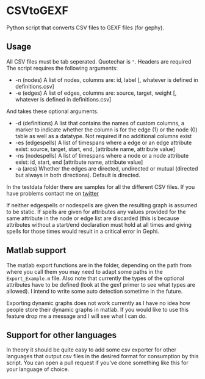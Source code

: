 # CSVtoGEXF
Python script that converts CSV files to GEXF files (for gephy).


## Usage
All CSV files must be tab seperated.  Quotechar is `"`. Headers are required
The script requires the following arguments:
* -n (nodes) A list of nodes, columns are: id, label [, whatever is defined in definitions.csv]
* -e (edges) A list of edges, columns are: source, target, weight [, whatever is defined in definitions.csv]

And takes these optional arguments.
* -d (definitions) A list that contains the names of custom columns, a marker to indicate whether the column is for the edge (1) or the node (0) table as well as a datatype. Not required if no additional columns exist
* -es (edgespells) A list of timespans where a edge or an edge attribute exist: source, target, start, end, [attribute name, attribute value]
* -ns (nodespells) A list of timespans where a node or a node attribute exist: id, start, end [attribute name, attribute value]
* -a (arcs) Whether the edges are directed, undirected or mutual (directed but always in both directions). Default is directed.

In the testdata folder there are samples for all the different CSV files. If you have problems contact me on [twitter](https://twitter.com/oerpli)

If neither edgespells or nodespells are given the resulting graph is assumed to be static. If spells are given for attributes any values provided for the same attribute in the node or edge list are discarded (this is because attributes without a start/end declaration must hold at all times and giving spells for those times would result in a critical error in Gephi.


## Matlab support
The matlab export functions are in the folder, depending on the path from where you call them you may need to adapt some paths in the `Export_Example.m` file. 
Also note that currently the types of the optional attributes have to be defined (look at the gexf primer to see what types are allowed). I intend to write some auto detection sometime in the future.

Exporting dynamic graphs does not work currently as I have no idea how people store their dynamic graphs in matlab. If you would like to use this feature drop me a message and I will see what I can do. 


## Support for other languages
In theory it should be quite easy to add some csv exporter for other languages that output csv files in the desired format for consumption by this script. You can open a pull request if you've done something like this for your language of choice. 
